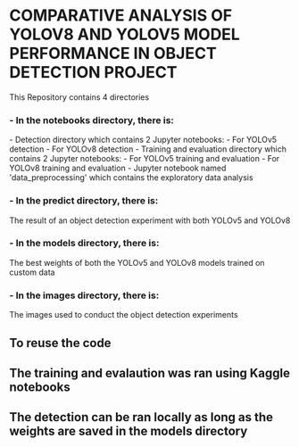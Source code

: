 # COMPARATIVE ANALYSIS OF YOLOV8 AND YOLOV5 MODEL PERFORMANCE IN OBJECT DETECTION PROJECT

This Repository contains 4 directories

<h3> - In the notebooks directory, there is: </h3>
      - Detection directory
          which contains 2 Jupyter notebooks:
                - For YOLOv5 detection
                - For YOLOv8 detection
      - Training and evaluation directory
          which contains 2 Jupyter notebooks:
                - For YOLOv5 training and evaluation
                - For YOLOv8 training and evaluation
      - Jupyter notebook named 'data_preprocessing' which contains the exploratory data analysis
   <h3>- In the predict directory, there is:</h3>
      The result of an object detection experiment with both YOLOv5 and YOLOv8
   <h3>- In the models directory, there is:</h3>
      The best weights of both the YOLOv5 and YOLOv8 models trained on custom data
  <h3>- In the images directory, there is:</h3> 
      The images used to conduct the object detection experiments 

<h2>To reuse the code</h2>
<h2>The training and evalaution was ran using Kaggle notebooks</h2>
<h2>The detection can be ran locally as long as the weights are saved in the models directory</h2>
